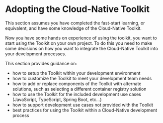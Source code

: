 # Adopting the Cloud-Native Toolkit

This section assumes you have completed the fast-start learning, or equivalent, and have some knowledge of the Cloud-Native Toolkit.

Now you have some hands on experience of using the toolkit, you want to start using the Toolkit on your own project.  To do this you need to make some decisions on how you want to integrate the Cloud-Native Toolkit into your development processes.

This section provides guidance on:

- how to setup the Toolkit within your development environment
- how to customize the Toolkit to meet your development team needs
- how to add or replace components of the Toolkit with alternate solutions, such as selecting a different container registry solution
- how to use the Toolkit for the included development use cases (JavaScript, TypeScript, Spring Boot, etc...)
- how to support development use cases not provided with the Toolkit
- best practices for using the Toolkit within a Cloud-Native development process
